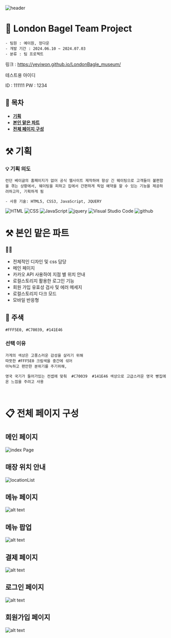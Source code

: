 ![header](https://capsule-render.vercel.app/api?type=waving&color=gradient&height=250&text=🥯London%20Bagle%20Museum&fontAlign=50)

# 🥯 London Bagel Team Project  



    - 팀원 : 예이원, 정다운 
    - 개발 기간 : 2024.06.10 ~ 2024.07.03
    - 분류 : 팀 프로젝트

링크 : https://yeyiwon.github.io/LondonBagle_museum/

테스트용 아이디 

ID : 111111
PW : 1234

## 📌 목차
<b>

- [기획](#⚒️-기획)
- [본인 맡은 파트](#⚒️-본인-맡은-파트)
- [전체 페이지 구성](#📋-전체-페이지-구성)
  
</b>

# ⚒️ 기획   

### 💡 기획 의도 
    런던 베이글의 홈페이지가 없어 공식 웹사이트 제작하여 항상 긴 웨이팅으로 고객들이 불편함을 겪는 상황에서, 웨이팅을 피하고 집에서 간편하게 픽업 예약을 할 수 있는 기능을 제공하려하고자, 기획하게 됨

    - 사용 기술: HTML5, CSS3, JavaScript, JQUERY

![HTML](https://img.shields.io/badge/HTML-ef6262?style=for-the-badge&logo=html5&logoColor=white) ![CSS](https://img.shields.io/badge/CSS-2B2A4C?&style=for-the-badge&logo=css3&logoColor=white) ![JavaScript](https://img.shields.io/badge/JavaScript-F7DF1E?style=for-the-badge&logo=JavaScript&logoColor=white) ![jquery](https://img.shields.io/badge/jquery-0769AD?style=for-the-badge&&logo=jquery&logoColor=white)
![Visual Studio Code](https://img.shields.io/badge/Visual_Studio_Code-0078D4?style=for-the-badge&logo=visual%20studio%20code&logoColor=white) ![github](https://img.shields.io/badge/GitHub-100000?style=for-the-badge&logo=github&logoColor=white)

# ⚒️ 본인 맡은 파트
    
### 🙌🏻
- 전체적인 디자인 및 css 담당 
- 메인 페이지 
- 카카오 API 사용하여 지점 별 위치 안내
- 로컬스토리지 활용한 로그인 기능 
- 회원 가입 유효성 검사 및 에러 메세지 
- 로컬스토리지 다크 모드
- 모바일 반응형


## 🎨 주색
    #FFF5E0, #C70039, #141E46

### 선택 이유 

    가게의 색상은 고풍스러운 감성을 살리기 위해
    따뜻한 #FFF5E0 크림색을 중간에 섞어
    아늑하고 편안한 분위기를 주기위해, 

    영국 국기가 들어가있는 컨셉에 맞춰  #C70039  #141E46 색상으로 고급스러운 영국 빵집에 온 느낌을 주려고 사용

<br>



# 📋 전체 페이지 구성 

## 메인 페이지

![index Page](readme_캡처/mainpage.png)

## 매장 위치 안내 

![locationList](readme_캡처/locationList.png)

## 메뉴 페이지

![alt text](readme_캡처/menuPage.png)

## 메뉴 팝업 
![alt text](readme_캡처/menupopup.png)

## 결제 페이지
![alt text](readme_캡처/payment.png)

## 로그인 페이지 
![alt text](readme_캡처/login.png)

## 회원가입 페이지 
![alt text](readme_캡처/signup.png)


